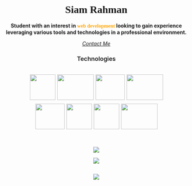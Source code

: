 <h1 align="center" style="font-family:Serif; text-align:center">Siam Rahman</h1>

<div align="center">

**Student with an interest in <span style="color:orange;font-family:Serif">web development</span> looking to gain experience leveraging various tools and technologies  in a professional environment.**

</div>

<div align="center">

  *[Contact Me](mailto:siamr902@gmail.com)*

</div>

<h3 align="center" style="text-align:center;font-weight:600">Technologies</h3>

<br/>

<div align="center" style="display:flex;justify-content:center;gap:5px;">

<img src="https://upload.wikimedia.org/wikipedia/commons/thumb/f/f5/Typescript.svg/480px-Typescript.svg.png" style="width:70px;height:70px;">

<img src="https://res.cloudinary.com/practicaldev/image/fetch/s--0ca-E1mS--/c_imagga_scale,f_auto,fl_progressive,h_900,q_auto,w_1600/https://dev-to-uploads.s3.amazonaws.com/uploads/articles/xedb93rflxd23rgft0y2.jpeg" style="width:100px;height:70px">

<img src="https://res.cloudinary.com/arcjet-media/image/upload/v1608734952/z8hzeszc9eb3sp3vp3qc.jpg" style="width:80px;height:70px">

<img src="https://storage.googleapis.com/prd-engineering-asset/2021/12/e46ebeca-react-logo.png" style="width:100px;height:70px">


</div>

<div align="center" style="display:flex;justify-content:center;gap:5px;margin-top:10px;">

<img src="https://upload.wikimedia.org/wikipedia/commons/thumb/2/29/Postgresql_elephant.svg/1200px-Postgresql_elephant.svg.png" style="width:80px;height:70px">

<img src="https://avatars.githubusercontent.com/u/17219288?s=280&v=4" style="width:70px;height:70px">

<img src="https://upload.wikimedia.org/wikipedia/commons/thumb/1/17/GraphQL_Logo.svg/1200px-GraphQL_Logo.svg.png" style="width:70px;height:70px">

<img src="https://img2.wallspic.com/previews/0/0/3/3/6/163300/163300-python-programming_language-standing-icon-java-500x.jpg" style="width:100px;height:70px">

</div>

<br/>
<br/>

<div align="center">

[![](https://github-readme-stats.vercel.app/api?username=siamr902&show_icons=true&theme=dark)](https://github.com/siamr902/github-readme-stats)

</div>


<div align="center">

[![](https://streak-stats.demolab.com/?user=siamr902&theme=dark)](https://git.io/streak-stats)


</div>




<div align="center" style="display:flex;justify-content:center">

[![](https://github-readme-stats.vercel.app/api/top-langs/?username=siamr902&theme=dark)](https://github.com/siamr902/github-readme-stats)


</div>
